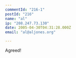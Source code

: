 ```yaml
---
commentId: "216-1"
postId: "216"
name: "al"
ip: "208.247.73.130"
date: 2005-04-30T04:31:28.000Z
email: "al@aljones.org"

---
```

<p>Agreed!</p>